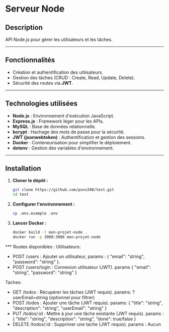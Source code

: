 # Serveur Node

## Description
API Node.js pour gérer les utilisateurs et les tâches.

---

## **Fonctionnalités**
- Création et authentification des utilisateurs.
- Gestion des tâches (CRUD : Create, Read, Update, Delete).
- Sécurité des routes via **JWT**.

---

## **Technologies utilisées**
- **Node.js** : Environnement d'exécution JavaScript.
- **Express.js** : Framework léger pour les APIs.
- **MySQL** : Base de données relationnelle.
- **bcrypt** : Hachage des mots de passe pour la sécurité.
- **JWT (jsonwebtoken)** : Authentification et gestion des sessions.
- **Docker** : Conteneurisation pour simplifier le déploiement.
- **dotenv** : Gestion des variables d'environnement.

---

## Installation

1. **Cloner le dépôt :**
   ```bash
   git clone https://github.com/psnx340/test.git
   cd test
   ```

2. **Configurer l'environnement :**

   ```bash
   cp .env.example .env
   ```

3. **Lancer Docker :**
   ```bash
   docker build -t mon-projet-node .
   docker run -p 3000:3000 mon-projet-node
   ````

*** Routes disponibles : 
Utilisateurs: 
- POST /users : Ajouter un utilisateur, params : { "email": "string", "password": "string" }.
- POST /users/login : Connexion utilisateur (JWT).	params { "email": "string", "password": "string" }

Taches:
- GET /todos : Récupérer les tâches (JWT requis). params: ?userEmail=string (optionnel pour filtrer)
- POST /todos : Ajouter une tâche (JWT requis). params: { "title": "string", "description": "string", "userEmail": "string" }
- PUT	/todos/:id : Mettre à jour une tâche existante (JWT requis).	params : { "title": "string", "description": "string", "done": true/false }
- DELETE /todos/:id : Supprimer une tache (JWT requis). params : Aucun

